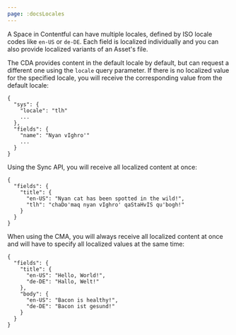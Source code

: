 ```yaml
---
page: :docsLocales
---
```


A Space in Contentful can have multiple locales, defined by ISO locale codes like `en-US` or `de-DE`. Each field is localized individually and you can also provide localized variants of an Asset's file.

The CDA provides content in the default locale by default, but can request a different one using the `locale` query parameter. If there is no localized value for the specified locale, you will receive the corresponding value from the default locale:

	{
	  "sys": {
	    "locale": "tlh"
	    ...
	  },
	  "fields": {
	    "name": "Nyan vIghro'"
	    ...
	  }
	}

Using the Sync API, you will receive all localized content at once:

	{
	  "fields": {
	    "title": {
	      "en-US": "Nyan cat has been spotted in the wild!",
	      "tlh": "chaDo'maq nyan vIghro' qaStaHvIS qu'bogh!"
	    }
	  }
	}

When using the CMA, you will always receive all localized content at once and will have to specify all localized values at the same time:

	{
	  "fields": {
	    "title": {
	      "en-US": "Hello, World!",
	      "de-DE": "Hallo, Welt!"
	    },
	    "body": {
	      "en-US": "Bacon is healthy!",
	      "de-DE": "Bacon ist gesund!"
	    }
	  }
	}
